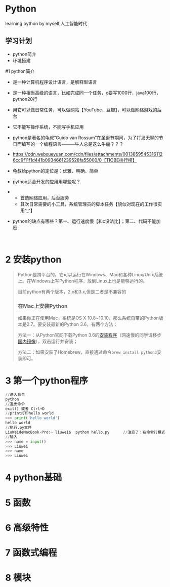 # Python
learning python by myself,人工智能时代
## 学习计划
- python简介
- 环境搭建


#1 python简介

- 是一种计算机程序设计语言，是解释型语言

- 是一种相当高级的语言，比如完成同一个任务，c要写1000行，java100行，python20行

- 用它可以做日常任务，可以做网站【YouTube、豆瓣】，可以做网络游戏的后台

- 它不能写操作系统，不能写手机应用

- python是著名的龟叔“Guido van Rossum”在圣诞节期间，为了打发无聊的节日而编写的一个编程语言———牛人总是这么牛逼？？？

- https://cdn.webxueyuan.com/cdn/files/attachments/00138595453161126cc9f11f1d441b0934661239528fa55000/0【TIOBE排行榜】

- 龟叔给python的定位是：优雅、明确、简单

- python适合开发的应用用哪些呢？

- - 首选网络应用，后台服务
  - 其次日常需要的小工具，系统管理员的脚本任务【貌似对现在的工作很实用^_^】

- python的缺点有哪些？第一、运行速度慢【和c没法比】；第二、代码不能加密

  ​

# 2 安装python

> Python是跨平台的，它可以运行在Windows、Mac和各种Linux/Unix系统上。在Windows上写Python程序，放到Linux上也是能够运行的。
>
> 目前python有两个版本，2.x和3.x,但是二者是不兼容的
>
> ### 在Mac上安装Python
>
> 如果你正在使用Mac，系统是OS X 10.8~10.10，那么系统自带的Python版本是2.7。要安装最新的Python 3.6，有两个方法：
>
> 方法一：从Python官网下载Python 3.6的[安装程序](https://www.python.org/ftp/python/3.6.3/python-3.6.3-macosx10.6.pkg)（网速慢的同学请移步[国内镜像](https://pan.baidu.com/s/1kU5OCOB#list/path=%2Fpub%2Fpython)），双击运行并安装；
>
> 方法二：如果安装了Homebrew，直接通过命令`brew install python3`安装即可。



# 3 第一个python程序

```python
//进入命令
python
//退出命令
exit() 或者 Ctrl+D
//print打印hello world
>>> print('hello world')
hello world
//执行.py文件
LiuWeideMacBook-Pro:~ liuwei$  python hello.py		//注意了：在命令行模式，而不是python交互模式
//输入
>>> name = input()
>>> Liuwei
>>> name
>>> Liuwei
```

# 4 python基础
# 5 函数
# 6 高级特性
# 7 函数式编程
# 8 模块

